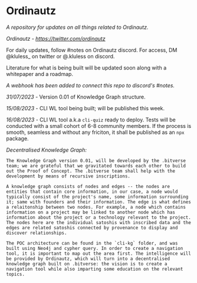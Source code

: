 # Ordinautz

_A repository for updates on all things related to Ordinautz._

*Ordinautz - https://twitter.com/ordinautz*


For daily updates, follow #notes on Ordinautz discord. For access, DM @kluless_ on twitter or @.kluless on discord.

Literature for what is being built will be updated soon along with a whitepaper and a roadmap.

_A webhook has been added to connect this repo to discord's #notes._

_31/07/2023_ - Version 0.01 of Knowledge Graph structure.

_15/08/2023_ - CLI WL tool being built; will be published this week.

_16/08/2023_ - CLI WL tool a.k.a `cli-quiz` ready to deploy.
            Tests will be conducted with a small cohort of 6-8 community members.
            If the process is smooth, seamless and without any friciton, it shall be published as an `npx` package.
            
*Decentralised Knowledge Graph:*

    The Knowledge Graph version 0.01, will be developed by the .bitverse team; we are grateful that we gravitated towards each other to build out the Proof of Concept. The .bitverse team shall help with the development by means of recursive inscriptions.

    A knowledge graph consists of nodes and edges -- the nodes are entities that contain core information, in our case, a node would typically consist of the project's name, some information surrounding it; same with founders and their information. The edge is what defines a relaitonship between two nodes. For example, a node which contains information on a project may be linked to another node which has information about the project or a technology relevant to the project. The nodes here are the individual satoshis with inscribed data and the edges are related satoshis connected by provenance to display and discover relationships.
    
    The POC architecture can be found in the `cli-kg` folder, and was built using Neo4j and cypher query. In order to create a navigation tool, it is important to map out the area first. The intelligence will be provided by Ordinautz, which will turn into a decentralised knowledge graph built on .bitverse: the vision is to create a navigation tool while also imparting some education on the relevant topics.